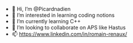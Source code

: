 - 👋 Hi, I’m @Picardnadien
- 👀 I’m interested in learning coding notions
- 🌱 I’m currently learning C++
- 💞️ I’m looking to collaborate on APS like Hastus 
- 📫 https://www.linkedin.com/in/romain-renaux/

<!---
Picardnadien/Picardnadien is a ✨ special ✨ repository because its `README.md` (this file) appears on your GitHub profile.
You can click the Preview link to take a look at your changes.
--->
